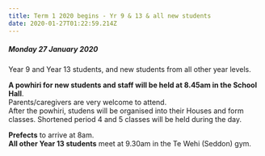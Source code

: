 ```yaml
---
title: Term 1 2020 begins - Yr 9 & 13 & all new students
date: 2020-01-27T01:22:59.214Z
---
```

##### Monday 27 January 2020  

Year 9 and Year 13 students, and new students from all other year levels.

**A powhiri for new students and staff will be held at 8.45am in the School Hall**.  
Parents/caregivers are very welcome to attend.  
After the powhiri, studens will be organised into their Houses and form classes. Shortened period 4 and 5 classes will be held during the day.

**Prefects** to arrive at 8am.  
**All other Year 13 students** meet at 9.30am in the Te Wehi (Seddon) gym.  
